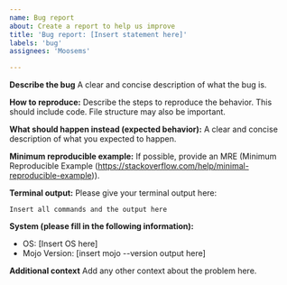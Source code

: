 ```yaml
---
name: Bug report
about: Create a report to help us improve
title: 'Bug report: [Insert statement here]'
labels: 'bug'
assignees: 'Moosems'

---
```


**Describe the bug**
A clear and concise description of what the bug is.

**How to reproduce:**
Describe the steps to reproduce the behavior. This should include code. File structure may also be important.

**What should happen instead (expected behavior):**
A clear and concise description of what you expected to happen.

**Minimum reproducible example:**
If possible, provide an MRE (Minimum Reproducible Example (https://stackoverflow.com/help/minimal-reproducible-example)).

**Terminal output:**
Please give your terminal output here:
```console
Insert all commands and the output here
```

**System (please fill in the following information):**
 - OS: [Insert OS here]
 - Mojo Version: [insert mojo --version output here]

**Additional context**
Add any other context about the problem here.
